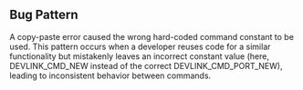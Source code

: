 ## Bug Pattern

A copy-paste error caused the wrong hard-coded command constant to be used. This pattern occurs when a developer reuses code for a similar functionality but mistakenly leaves an incorrect constant value (here, DEVLINK_CMD_NEW instead of the correct DEVLINK_CMD_PORT_NEW), leading to inconsistent behavior between commands.